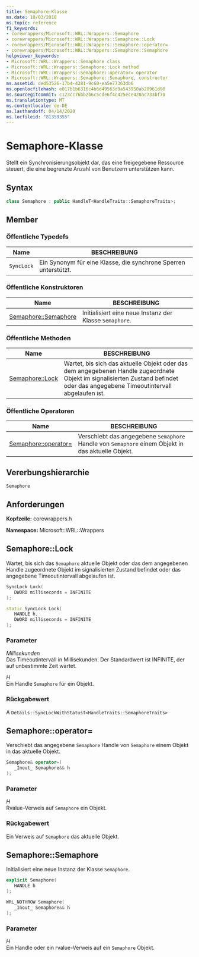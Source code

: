 ```yaml
---
title: Semaphore-Klasse
ms.date: 10/03/2018
ms.topic: reference
f1_keywords:
- corewrappers/Microsoft::WRL::Wrappers::Semaphore
- corewrappers/Microsoft::WRL::Wrappers::Semaphore::Lock
- corewrappers/Microsoft::WRL::Wrappers::Semaphore::operator=
- corewrappers/Microsoft::WRL::Wrappers::Semaphore::Semaphore
helpviewer_keywords:
- Microsoft::WRL::Wrappers::Semaphore class
- Microsoft::WRL::Wrappers::Semaphore::Lock method
- Microsoft::WRL::Wrappers::Semaphore::operator= operator
- Microsoft::WRL::Wrappers::Semaphore::Semaphore, constructor
ms.assetid: ded53526-17b4-4381-9c60-ea5e77363db6
ms.openlocfilehash: e017b1b6316c4b6d49563d9a543950ab28961d90
ms.sourcegitcommit: c123cc76bb2b6c5cde6f4c425ece420ac733bf70
ms.translationtype: MT
ms.contentlocale: de-DE
ms.lasthandoff: 04/14/2020
ms.locfileid: "81359355"
---
```

# <a name="semaphore-class"></a>Semaphore-Klasse

Stellt ein Synchronisierungsobjekt dar, das eine freigegebene Ressource steuert, die eine begrenzte Anzahl von Benutzern unterstützen kann.

## <a name="syntax"></a>Syntax

```cpp
class Semaphore : public HandleT<HandleTraits::SemaphoreTraits>;
```

## <a name="members"></a>Member

### <a name="public-typedefs"></a>Öffentliche Typedefs

Name       | BESCHREIBUNG
---------- | ------------------------------------------------------
`SyncLock` | Ein Synonym für eine Klasse, die synchrone Sperren unterstützt.

### <a name="public-constructors"></a>Öffentliche Konstruktoren

Name                               | BESCHREIBUNG
---------------------------------- | ----------------------------------------------------
[Semaphore::Semaphore](#semaphore) | Initialisiert eine neue Instanz der Klasse `Semaphore`.

### <a name="public-methods"></a>Öffentliche Methoden

Name                     | BESCHREIBUNG
------------------------ | ------------------------------------------------------------------------------------------------------------------------------------------------------------
[Semaphore::Lock](#lock) | Wartet, bis sich das aktuelle Objekt oder das dem angegebenen Handle zugeordnete Objekt im signalisierten Zustand befindet oder das angegebene Timeoutintervall abgelaufen ist.

### <a name="public-operators"></a>Öffentliche Operatoren

Name                                     | BESCHREIBUNG
---------------------------------------- | ---------------------------------------------------------------------------------------
[Semaphore::operator=](#operator-assign) | Verschiebt das angegebene `Semaphore` Handle von `Semaphore` einem Objekt in das aktuelle Objekt.

## <a name="inheritance-hierarchy"></a>Vererbungshierarchie

`Semaphore`

## <a name="requirements"></a>Anforderungen

**Kopfzeile:** corewrappers.h

**Namespace:** Microsoft::WRL::Wrappers

## <a name="semaphorelock"></a><a name="lock"></a>Semaphore::Lock

Wartet, bis sich das `Semaphore` aktuelle Objekt oder das dem angegebenen Handle zugeordnete Objekt im signalisierten Zustand befindet oder das angegebene Timeoutintervall abgelaufen ist.

```cpp
SyncLock Lock(
   DWORD milliseconds = INFINITE
);

static SyncLock Lock(
   HANDLE h,
   DWORD milliseconds = INFINITE
);
```

### <a name="parameters"></a>Parameter

*Millisekunden*<br/>
Das Timeoutintervall in Millisekunden. Der Standardwert ist INFINITE, der auf unbestimmte Zeit wartet.

*H*<br/>
Ein Handle `Semaphore` für ein Objekt.

### <a name="return-value"></a>Rückgabewert

A `Details::SyncLockWithStatusT<HandleTraits::SemaphoreTraits>`

## <a name="semaphoreoperator"></a><a name="operator-assign"></a>Semaphore::operator=

Verschiebt das angegebene `Semaphore` Handle von `Semaphore` einem Objekt in das aktuelle Objekt.

```cpp
Semaphore& operator=(
   _Inout_ Semaphore&& h
);
```

### <a name="parameters"></a>Parameter

*H*<br/>
Rvalue-Verweis auf `Semaphore` ein Objekt.

### <a name="return-value"></a>Rückgabewert

Ein Verweis auf `Semaphore` das aktuelle Objekt.

## <a name="semaphoresemaphore"></a><a name="semaphore"></a>Semaphore::Semaphore

Initialisiert eine neue Instanz der Klasse `Semaphore`.

```cpp
explicit Semaphore(
   HANDLE h
);

WRL_NOTHROW Semaphore(
   _Inout_ Semaphore&& h
);
```

### <a name="parameters"></a>Parameter

*H*<br/>
Ein Handle oder ein rvalue-Verweis auf ein `Semaphore` Objekt.
